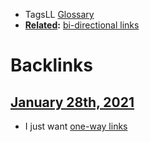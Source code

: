 - TagsLL [Glossary](<Glossary.md>)
- **[Related](<Related.md>):** [bi-directional links](<bi-directional links.md>)

# Backlinks
## [January 28th, 2021](<January 28th, 2021.md>)
- I just want [one-way links](<one-way links.md>)

